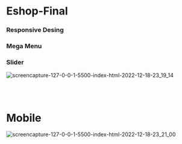 # Eshop-Final

<h3>Responsive Desing</h3>
<h3>Mega Menu</h3>
<h3>Slider</h3>


![screencapture-127-0-0-1-5500-index-html-2022-12-18-23_19_14](https://user-images.githubusercontent.com/95828884/208317586-dfaa77b9-d55e-4930-a52c-ca59d2dd9aa9.png)

<br>
<br>
<h1>Mobile </h1>

![screencapture-127-0-0-1-5500-index-html-2022-12-18-23_21_00](https://user-images.githubusercontent.com/95828884/208317592-cb1dc817-ab73-4a7d-bdad-3e49d14096b6.png)
